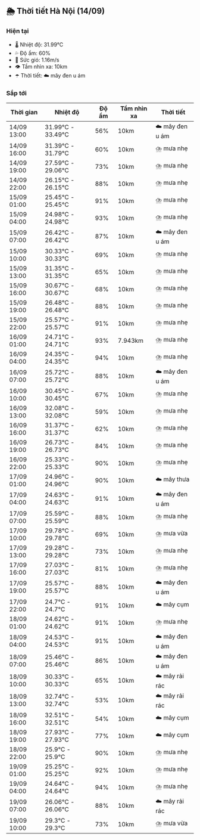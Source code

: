 ## 🌦️ Thời tiết Hà Nội (14/09)

### Hiện tại

- 🌡️ Nhiệt độ: 31.99℃
- 💦 Độ ẩm: 60%
- 💨 Sức gió: 1.16m/s
- 👁️ Tầm nhìn xa: 10km
- ☂️ Thời tiết: ☁️ mây đen u ám

### Sắp tới

| Thời gian | Nhiệt độ | Độ ẩm | Tầm nhìn xa | Thời tiết |
| --- | --- | --- | --- | --- |
| 14/09 13:00 | 31.99℃ - 33.49℃ | 56% | 10km | ☁️ mây đen u ám |
| 14/09 16:00 | 31.39℃ - 31.79℃ | 60% | 10km | ⛈️ mưa nhẹ |
| 14/09 19:00 | 27.59℃ - 29.06℃ | 73% | 10km | ⛈️ mưa nhẹ |
| 14/09 22:00 | 26.15℃ - 26.15℃ | 88% | 10km | ⛈️ mưa nhẹ |
| 15/09 01:00 | 25.45℃ - 25.45℃ | 91% | 10km | ⛈️ mưa nhẹ |
| 15/09 04:00 | 24.98℃ - 24.98℃ | 93% | 10km | ⛈️ mưa nhẹ |
| 15/09 07:00 | 26.42℃ - 26.42℃ | 87% | 10km | ☁️ mây đen u ám |
| 15/09 10:00 | 30.33℃ - 30.33℃ | 69% | 10km | ⛈️ mưa nhẹ |
| 15/09 13:00 | 31.35℃ - 31.35℃ | 65% | 10km | ⛈️ mưa nhẹ |
| 15/09 16:00 | 30.67℃ - 30.67℃ | 68% | 10km | ⛈️ mưa nhẹ |
| 15/09 19:00 | 26.48℃ - 26.48℃ | 88% | 10km | ⛈️ mưa nhẹ |
| 15/09 22:00 | 25.57℃ - 25.57℃ | 91% | 10km | ⛈️ mưa nhẹ |
| 16/09 01:00 | 24.71℃ - 24.71℃ | 93% | 7.943km | ⛈️ mưa nhẹ |
| 16/09 04:00 | 24.35℃ - 24.35℃ | 94% | 10km | ⛈️ mưa nhẹ |
| 16/09 07:00 | 25.72℃ - 25.72℃ | 88% | 10km | ☁️ mây đen u ám |
| 16/09 10:00 | 30.45℃ - 30.45℃ | 67% | 10km | ⛈️ mưa nhẹ |
| 16/09 13:00 | 32.08℃ - 32.08℃ | 59% | 10km | ⛈️ mưa nhẹ |
| 16/09 16:00 | 31.37℃ - 31.37℃ | 62% | 10km | ⛈️ mưa nhẹ |
| 16/09 19:00 | 26.73℃ - 26.73℃ | 84% | 10km | ⛈️ mưa nhẹ |
| 16/09 22:00 | 25.33℃ - 25.33℃ | 90% | 10km | ⛈️ mưa nhẹ |
| 17/09 01:00 | 24.96℃ - 24.96℃ | 90% | 10km | ☁️ mây thưa |
| 17/09 04:00 | 24.63℃ - 24.63℃ | 91% | 10km | ☁️ mây đen u ám |
| 17/09 07:00 | 25.59℃ - 25.59℃ | 88% | 10km | ⛈️ mưa nhẹ |
| 17/09 10:00 | 29.78℃ - 29.78℃ | 69% | 10km | ⛈️ mưa vừa |
| 17/09 13:00 | 29.28℃ - 29.28℃ | 73% | 10km | ⛈️ mưa nhẹ |
| 17/09 16:00 | 27.03℃ - 27.03℃ | 81% | 10km | ⛈️ mưa nhẹ |
| 17/09 19:00 | 25.57℃ - 25.57℃ | 88% | 10km | ☁️ mây đen u ám |
| 17/09 22:00 | 24.7℃ - 24.7℃ | 91% | 10km | ☁️ mây cụm |
| 18/09 01:00 | 24.62℃ - 24.62℃ | 91% | 10km | ⛈️ mưa nhẹ |
| 18/09 04:00 | 24.53℃ - 24.53℃ | 91% | 10km | ☁️ mây đen u ám |
| 18/09 07:00 | 25.46℃ - 25.46℃ | 86% | 10km | ☁️ mây đen u ám |
| 18/09 10:00 | 30.33℃ - 30.33℃ | 65% | 10km | ☁️ mây rải rác |
| 18/09 13:00 | 32.74℃ - 32.74℃ | 53% | 10km | ☁️ mây rải rác |
| 18/09 16:00 | 32.51℃ - 32.51℃ | 54% | 10km | ☁️ mây cụm |
| 18/09 19:00 | 27.93℃ - 27.93℃ | 77% | 10km | ☁️ mây cụm |
| 18/09 22:00 | 25.9℃ - 25.9℃ | 90% | 10km | ⛈️ mưa nhẹ |
| 19/09 01:00 | 25.25℃ - 25.25℃ | 92% | 10km | ⛈️ mưa nhẹ |
| 19/09 04:00 | 24.64℃ - 24.64℃ | 94% | 10km | ⛈️ mưa nhẹ |
| 19/09 07:00 | 26.06℃ - 26.06℃ | 88% | 10km | ☁️ mây rải rác |
| 19/09 10:00 | 29.3℃ - 29.3℃ | 73% | 10km | ⛈️ mưa vừa |

